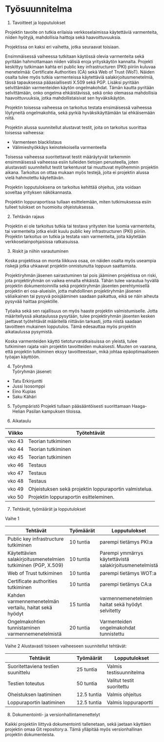 # Työsuunnitelma

1. Tavoitteet ja lopputulokset

Projektin tavoite on tutkia erilaisia verkkoselaimissa käytettäviä varmenteita, niiden hyötyjä, mahdollisia haittoja sekä haavoittuvuuksia.

Projektissa on kaksi eri vaihetta, jotka seuraavat toisiaan.

Ensimmäisessä vaiheessa tutkitaan käytössä olevia varmenteita sekä pyritään hahmottamaan niiden välisiä eroja yrityskäytön kannalta. Projekti keskittyy tutkimaan kahta eri public key infrastructuren (PKI) piiriin kuluvaa menetelmää: Certificate Authorities (CA) sekä Web of Trust (WoT). Näiden osalta tulee myös tutkia varmenteissa käytettäviä salakirjoitusmenetelmiä, tässä tapauksessa pääasiallisesti X.509 sekä PGP. Lisäksi  pyritään selvittämään varmenteiden käytön ongelmakohdat. Tämän kautta pyritään selvittämään, onko ongelma ehkäistävissä, sekä onko olemassa mahdollisia haavoittuvuuksia, jotka mahdollistaisivat sen hyväksikäytön.

Projektin toisessa vaiheessa on tarkoitus testata ensimäisessä vaiheessa löytyneitä ongelmakohtia, sekä pyrkiä hyväksikäyttämään tai ehkäisemään niitä.

Projektin alussa suunnitellut alustavat testit, joita on tarkoitus suorittaa toisessa vaiheessa:

- Varmenteen blacklistaus
- Välimieshyökkäys keinotekoisella varmenteella

Toisessa vaiheessa suoritettavat testit määräytyvät tarkemmin ensimmäisessä vaiheessa esiin tulleiden tietojen perusteella, joten alustavasti suunnitellut testit tarkentuvat tai muuttuvat myöhemmin projektin aikana. Tarkoitus on ottaa mukaan myös testejä, joita ei projektin alussa vielä hahmotettu käytettävän.

Projektin lopputuloksena on tarkoitus kehittää ohjeitus, jota voidaan soveltaa yrityksen näkökannasta.

Projektin loppuraportissa tullaan esittelemään, miten tutkimuksessa esiin tulleet tulokset on huomioitu ohjeistuksessa.

2. Tehtävän rajaus

Projektin ei ole tarkoitus tutkia tai testava yritysten itse luomia varmenteita, tai varmenteita jotka eivät kuulu public key infrastructuren (PKI) piiriin. Projektin tarkoitus on tutkia ja testata vain varmenteita, joita käytetään verkkoselainpohjaisissa ratkaisuissa.

3. Riskit ja niihin varautuminen

Koska projektissa on monta liikkuva osaa, on näiden osalta myös useampia riskejä jotka uhkaavat projektin onnistunutta loppuun saattamista.

Projektiryhmän jäsenen sairastuminen tai pois jääminen projektissa on riski, jota projektiryhmän on vaikea ennalta ehkäistä. Tähän tulee varautua hyvällä projektin dokumentoinnilla sekä projektiryhmän jäsenten perehtymisellä projektin eri osa-alueisiin, jotta mahdollinen projektiryhmän jäsenen väliaikainen tai pysyvä poisjääminen saadaan paikattua, eikä se näin aiheuta pysyvää haittaa projektille.

Työaika sekä sen rajallisuus on myös haaste projektin valmistumiselle. Jotta määritellyssä aikataulussa pysytään, tulee projektiryhmän jäsenten kesken jaettavat työtehtävät määritellä riittävän tarkasti, jotta niistä saadaan tavoitteen mukainen lopputulos. Tämä edesauttaa myös projektin aikataulussa pysymistä.

Koska varmenteiden käyttö tietoturvaratkaisuissa on yleistä, tulee tutkiminen rajata vain projektin tavoitteiden mukaisesti. Muuten on vaarana, että projektin tutkiminen eksyy tavoitteestaan, mikä johtaa epäoptimaaliseen työajan käyttöön.

4. Työryhmä  
Työryhmän jäsenet:
- Tatu Erkinjuntti
- Jussi Isosomppi
- Eino Kupias
- Saku Kähäri

5. Työympäristö
Projekti tullaan pääsääntöisesti suorittamaan Haaga-Helian Pasilan kampuksen tiloissa.

6. Aikataulu

Viikko|Työtehtävät
------|-----------
vko 43|Teorian tutkiminen
vko 44|Teorian tutkiminen
vko 45|Teorian tutkiminen
vko 46|Testaus
vko 47|Testaus
vko 48|Testaus
vko 49|Ohjeistuksen sekä projektin loppuraportin valmistelua.
vko 50|Projektin loppuraportin esitteleminen.

7. Tehtävät, työmäärät ja lopputulokset

Vaihe 1  

|Tehtävät|Työmäärät|Lopputulokset|
|--------|---------|-------------|
|Public key infrastructure tutkiminen|10 tuntia|parempi tietämys PKI:a|
|Käytettävien salakirjoitusmenetelmien tutkiminen (PGP, X.509)|10  tuntia|Parempi ymmärrys käytettävistä salakirjoitusmenetelmistä|
|Web of Trust tutkiminen|10 tuntia|parempi tietämys WOT:a|
|Certificate authorities tutkiminen|10 tuntia|parempi tietämys CA:a|
|Kahden varmennemenetelmän vertailu, haitat sekä hyödyt|15 tuntia| varmennemenetelmien haitat sekä hyödyt selvitetty|
|Ongelmakohtien tunnistaminen varmennemenetelmistä|20 tuntia| Varmenteiden ongelmakohdat tunnistettu|

Vaihe 2
Alustavasti toiseen vaiheeseen suunnitellut tehtävät:

|Tehtävät|Työmäärät|Lopputulokset|
|--------|---------|-------------|
|Suoritettaviena testien suunittelu|25 tuntia|Valmis testisuunnitelma|
|Testien toteutus|50 tuntia|Valitut testit suoritettu|
|Oheistuksen laatiminen|12.5 tuntia|Valmis ohjeitus|
|Loppuraportin laatiminen|12.5 tuntia|Valmis loppuraportti|

8. Dokumentointi- ja versionhallintamenettelyt

Kaikki projektiin liittyvä dokumentointi tallenetaan, sekä jaetaan käyttäen projektin omaa Git repository:a. Tämä ylläpitää myös versionhallinan projektin dokumenteista.
